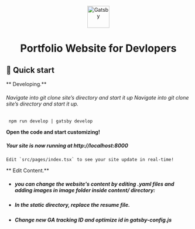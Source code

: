 <p align="center">
  <a href="https://www.gatsbyjs.com/?utm_source=starter&utm_medium=readme&utm_campaign=minimal-starter-ts">
    <img alt="Gatsby" src="https://www.gatsbyjs.com/Gatsby-Monogram.svg" width="60" />
  </a>
</p>
<h1 align="center">
  Portfolio Website for Devlopers
</h1>

## 🚀 Quick start

** Developing.**

###### Navigate into git clone site’s directory and start it up Navigate into git clone site’s directory and start it up.

` npm run develop | gatsby develop`

**Open the code and start customizing!**

##### Your site is now running at http://localhost:8000

    Edit `src/pages/index.tsx` to see your site update in real-time!

** Edit Content.**

- ##### you can change the website's content by editing .yaml files and adding images in image folder inside content/ directory:
- ##### In the static directory, replace the resume file.
- ##### Change new GA tracking ID and optimize id in gatsby-config.js
